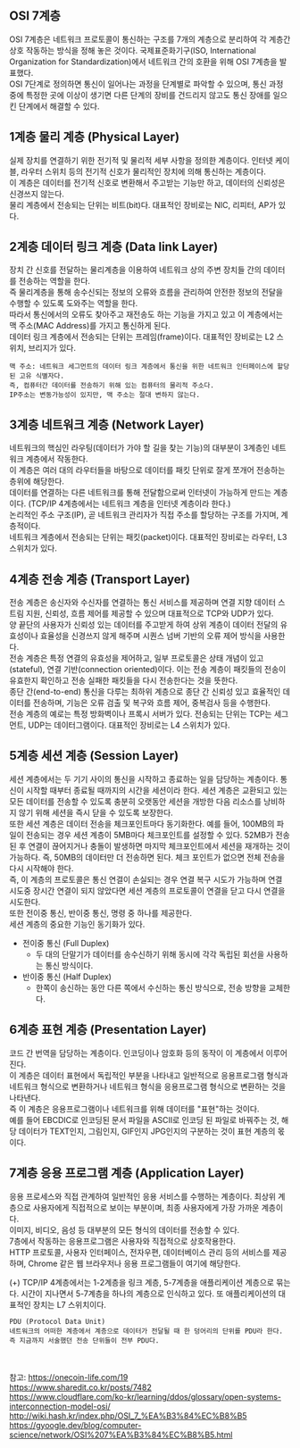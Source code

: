 ## OSI 7계층
OSI 7계층은 네트워크 프로토콜이 통신하는 구조를 7개의 계층으로 분리하여 각 계층간 상호 작동하는 방식을 정해 놓은 것이다. 국제표준화기구(ISO, International Organization for Standardization)에서 네트워크 간의 호환을 위해 OSI 7계층을 발표했다. <br>
OSI 7단계로 정의하면 통신이 일어나는 과정을 단계별로 파악할 수 있으며, 통신 과정 중에 특정한 곳에 이상이 생기면 다른 단계의 장비를 건드리지 않고도 통신 장애를 일으킨 단계에서 해결할 수 있다. 

## 1계층 물리 계층 (Physical Layer)
실제 장치를 연결하기 위한 전기적 및 물리적 세부 사항을 정의한 계층이다. 인터넷 케이블, 라우터 스위치 등의 전기적 신호가 물리적인 장치에 의해 통신하는 계층이다. <br>
이 계층은 데이터를 전기적 신호로 변환해서 주고받는 기능만 하고, 데이터의 신뢰성은 신경쓰지 않는다. <br>
물리 계층에서 전송되는 단위는 비트(bit)다. 대표적인 장비로는 NIC, 리피터, AP가 있다.

## 2계층 데이터 링크 계층 (Data link Layer)
장치 간 신호를 전달하는 물리계층을 이용하여 네트워크 상의 주변 장치들 간의 데이터를 전송하는 역할을 한다. <br>
즉 물리계층을 통해 송수신되는 정보의 오류와 흐름을 관리하여 안전한 정보의 전달을 수행할 수 있도록 도와주는 역할을 한다. <br>
따라서 통신에서의 오류도 찾아주고 재전송도 하는 기능을 가지고 있고 이 계층에서는 맥 주소(MAC Address)를 가지고 통신하게 된다. <br>
데이터 링크 계층에서 전송되는 단위는 프레임(frame)이다. 대표적인 장비로는 L2 스위치, 브리지가 있다.

```
맥 주소: 네트워크 세그먼트의 데이터 링크 계층에서 통신을 위한 네트워크 인터페이스에 할당된 고유 식별자다.
즉, 컴퓨터간 데이터를 전송하기 위해 있는 컴퓨터의 물리적 주소다. 
IP주소는 변동가능성이 있지만, 맥 주소는 절대 변하지 않는다.
```

## 3계층 네트워크 계층 (Network Layer)
네트워크의 핵심인 라우팅(데이터가 가야 할 길을 찾는 기능)의 대부분이 3계층인 네트워크 계층에서 작동한다. <br>
이 계층은 여러 대의 라우터들을 바탕으로 데이터를 패킷 단위로 잘게 쪼개어 전송하는 층위에 해당한다. <br>
데이터를 연결하는 다른 네트워크를 통해 전달함으로써 인터넷이 가능하게 만드는 계층이다. (TCP/IP 4계층에서는 네트워크 계층을 인터넷 계층이라 한다.) <br>
논리적인 주소 구조(IP), 곧 네트워크 관리자가 직접 주소를 할당하는 구조를 가지며, 계층적이다. <br>
네트워크 계층에서 전송되는 단위는 패킷(packet)이다. 대표적인 장비로는 라우터, L3 스위치가 있다.

## 4계층 전송 계층 (Transport Layer)
전송 계층은 송신자와 수신자를 연결하는 통신 서비스를 제공하며 연결 지향 데이터 스트림 지원, 신뢰성, 흐름 제어를 제공할 수 있으며 대표적으로 TCP와 UDP가 있다. <br>
양 끝단의 사용자가 신뢰성 있는 데이터를 주고받게 하여 상위 계층이 데이터 전달의 유효성이나 효율성을 신경쓰지 않게 해주며 시퀀스 넘버 기반의 오류 제어 방식을 사용한다. <br>
전송 계층은 특정 연결의 유효성을 제어하고, 일부 프로토콜은 상태 개념이 있고(stateful), 연결 기반(connection oriented)이다. 이는 전송 계층이 패킷들의 전송이 유효한지 확인하고 전송 실패한 패킷들을 다시 전송한다는 것을 뜻한다. <br>
종단 간(end-to-end) 통신을 다루는 최하위 계층으로 종단 간 신뢰성 있고 효율적인 데이터를 전송하며, 기능은 오류 검출 및 복구와 흐름 제어, 중복검사 등을 수행한다. <br>
전송 계층의 예로는 특정 방화벽이나 프록시 서버가 있다. 전송되는 단위는 TCP는 세그먼트, UDP는 데이터그램이다. 대표적인 장비로는 L4 스위치가 있다.

## 5계층 세션 계층 (Session Layer)
세션 계층에서는 두 기기 사이의 통신을 시작하고 종료하는 일을 담당하는 계층이다. 통신이 시작할 때부터 종료될 때까지의 시간을 세션이라 한다. 세션 계층은 교환되고 있는 모든 데이터를 전송할 수 있도록 충분히 오랫동안 세션을 개방한 다음 리소스를 낭비하지 않기 위해 세션을 즉시 닫을 수 있도록 보장한다. <br>
또한 세션 계층은 데이터 전송을 체크포인트마다 동기화한다. 예를 들어, 100MB의 파일이 전송되는 경우 세션 계층이 5MB마다 체크포인트를 설정할 수 있다. 52MB가 전송된 후 연결이 끊어지거나 충돌이 발생하면 마지막 체크포인트에서 세션을 재개하는 것이 가능하다. 즉, 50MB의 데이터만 더 전송하면 된다. 체크 포인트가 없으면 전체 전송을 다시 시작해야 한다. <br>
즉, 이 계층의 프로토콜은 통신 연결이 손실되는 경우 연결 복구 시도가 가능하며 연결 시도중 장시간 연결이 되지 않았다면 세션 계층의 프로토콜이 연결을 닫고 다시 연결을 시도한다. <br>
또한 전이중 통신, 반이중 통신, 명령 중 하나를 제공한다. <br>
세션 계층의 중요한 기능인 동기화가 있다.
- 전이중 통신 (Full Duplex)
  - 두 대의 단말기가 데이터를 송수신하기 위해 동시에 각각 독립된 회선을 사용하는 통신 방식이다.
- 반이중 통신 (Half Duplex)
  - 한쪽이 송신하는 동안 다른 쪽에서 수신하는 통신 방식으로, 전송 방향을 교체한다.

## 6계층 표현 계층 (Presentation Layer)
코드 간 번역을 담당하는 계층이다. 인코딩이나 암호화 등의 동작이 이 계층에서 이루어진다. <br>
이 계층은 데이터 표현에서 독립적인 부분을 나타내고 일반적으로 응용프로그램 형식과 네트워크 형식으로 변환하거나 네트워크 형식을 응용프로그램 형식으로 변환하는 것을 나타낸다. <br>
즉 이 계층은 응용프로그램이나 네트워크를 위해 데이터를 "표현"하는 것이다. <br>
예를 들어 EBCDIC로 인코딩된 문서 파일을 ASCII로 인코딩 된 파일로 바꿔주는 것, 해당 데이터가 TEXT인지, 그림인지, GIF인지 JPG인지의 구분하는 것이 표현 계층의 몫이다.

## 7계층 응용 프로그램 계층 (Application Layer)
응용 프로세스와 직접 관계하여 일반적인 응용 서비스를 수행하는 계층이다. 최상위 계층으로 사용자에게 직접적으로 보이는 부분이며, 최종 사용자에게 가장 가까운 계층이다. <br>
이미지, 비디오, 음성 등 대부분의 모든 형식의 데이터를 전송할 수 있다. <br>
7층에서 작동하는 응용프로그램은 사용자와 직접적으로 상호작용한다. <br>
HTTP 프로토콜, 사용자 인터페이스, 전자우편, 데이터베이스 관리 등의 서비스를 제공하며, Chrome 같은 웹 브라우저나 응용 프로그램들이 여기에 해당한다.

(+) TCP/IP 4계층에서는 1-2계층을 링크 계층, 5-7계층을 애플리케이션 계층으로 묶는다. 시간이 지나면서 5-7계층을 하나의 계층으로 인식하고 있다. 또 애플리케이션의 대표적인 장치는 L7 스위치이다. 

```
PDU (Protocol Data Unit)
네트워크의 어떠한 계층에서 계층으로 데이터가 전달될 때 한 덩어리의 단위를 PDU라 한다.
즉 지금까지 서술했던 전송 단위들이 전부 PDU다.
```

<br> <br>
참고: https://onecoin-life.com/19 <br>
https://www.sharedit.co.kr/posts/7482 <br>
https://www.cloudflare.com/ko-kr/learning/ddos/glossary/open-systems-interconnection-model-osi/ <br>
http://wiki.hash.kr/index.php/OSI_7_%EA%B3%84%EC%B8%B5 <br>
https://gyoogle.dev/blog/computer-science/network/OSI%207%EA%B3%84%EC%B8%B5.html
